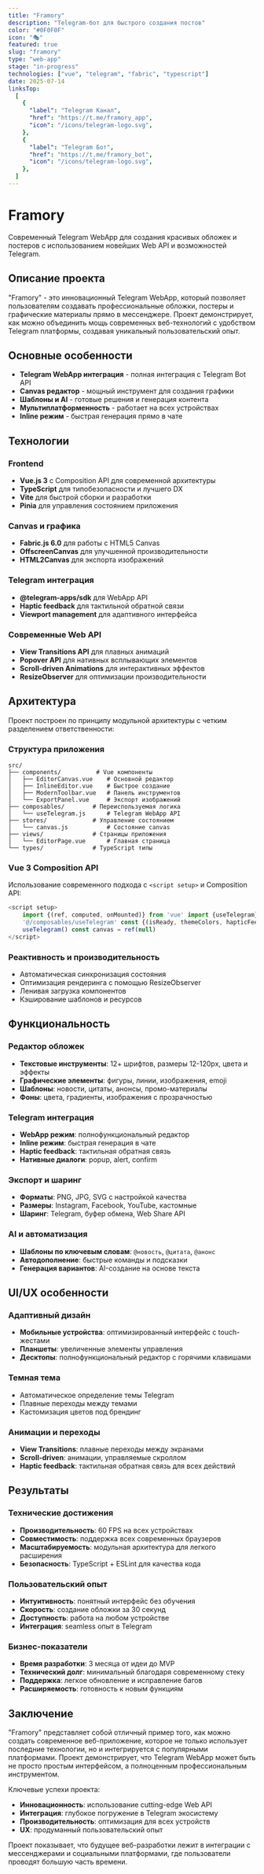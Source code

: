 ```yaml
---
title: "Framory"
description: "Telegram-бот для быстрого создания постов"
color: "#0F0F0F"
icon: "🎭"
featured: true
slug: "framory"
type: "web-app"
stage: "in-progress"
technologies: ["vue", "telegram", "fabric", "typescript"]
date: 2025-07-14
linksTop:
  [
    {
      "label": "Telegram Канал",
      "href": "https://t.me/framory_app",
      "icon": "/icons/telegram-logo.svg",
    },
    {
      "label": "Telegram Бот",
      "href": "https://t.me/framory_bot",
      "icon": "/icons/telegram-logo.svg",
    },
  ]
---
```


# Framory

Современный Telegram WebApp для создания красивых обложек и постеров с использованием новейших Web API и возможностей Telegram.

## Описание проекта

"Framory" - это инновационный Telegram WebApp, который позволяет пользователям создавать профессиональные обложки, постеры и графические материалы прямо в мессенджере. Проект демонстрирует, как можно объединить мощь современных веб-технологий с удобством Telegram платформы, создавая уникальный пользовательский опыт.

## Основные особенности

- **Telegram WebApp интеграция** - полная интеграция с Telegram Bot API
- **Canvas редактор** - мощный инструмент для создания графики
- **Шаблоны и AI** - готовые решения и генерация контента
- **Мультиплатформенность** - работает на всех устройствах
- **Inline режим** - быстрая генерация прямо в чате

## Технологии

### Frontend

- **Vue.js 3** с Composition API для современной архитектуры
- **TypeScript** для типобезопасности и лучшего DX
- **Vite** для быстрой сборки и разработки
- **Pinia** для управления состоянием приложения

### Canvas и графика

- **Fabric.js 6.0** для работы с HTML5 Canvas
- **OffscreenCanvas** для улучшенной производительности
- **HTML2Canvas** для экспорта изображений

### Telegram интеграция

- **@telegram-apps/sdk** для WebApp API
- **Haptic feedback** для тактильной обратной связи
- **Viewport management** для адаптивного интерфейса

### Современные Web API

- **View Transitions API** для плавных анимаций
- **Popover API** для нативных всплывающих элементов
- **Scroll-driven Animations** для интерактивных эффектов
- **ResizeObserver** для оптимизации производительности

## Архитектура

Проект построен по принципу модульной архитектуры с четким разделением ответственности:

### Структура приложения

```
src/
├── components/          # Vue компоненты
│   ├── EditorCanvas.vue    # Основной редактор
│   ├── InlineEditor.vue    # Быстрое создание
│   ├── ModernToolbar.vue   # Панель инструментов
│   └── ExportPanel.vue     # Экспорт изображений
├── composables/        # Переиспользуемая логика
│   └── useTelegram.js      # Telegram WebApp API
├── stores/             # Управление состоянием
│   └── canvas.js           # Состояние canvas
├── views/              # Страницы приложения
│   └── EditorPage.vue      # Главная страница
└── types/              # TypeScript типы
```

### Vue 3 Composition API

Использование современного подхода с `<script setup>` и Composition API:

```javascript
<script setup>
	import {(ref, computed, onMounted)} from 'vue' import {useTelegram} from
	'@/composables/useTelegram' const {(isReady, themeColors, hapticFeedback)} =
	useTelegram() const canvas = ref(null)
</script>
```

### Реактивность и производительность

- Автоматическая синхронизация состояния
- Оптимизация рендеринга с помощью ResizeObserver
- Ленивая загрузка компонентов
- Кэширование шаблонов и ресурсов

## Функциональность

### Редактор обложек

- **Текстовые инструменты**: 12+ шрифтов, размеры 12-120px, цвета и эффекты
- **Графические элементы**: фигуры, линии, изображения, emoji
- **Шаблоны**: новости, цитаты, анонсы, промо-материалы
- **Фоны**: цвета, градиенты, изображения с прозрачностью

### Telegram интеграция

- **WebApp режим**: полнофункциональный редактор
- **Inline режим**: быстрая генерация в чате
- **Haptic feedback**: тактильная обратная связь
- **Нативные диалоги**: popup, alert, confirm

### Экспорт и шаринг

- **Форматы**: PNG, JPG, SVG с настройкой качества
- **Размеры**: Instagram, Facebook, YouTube, кастомные
- **Шаринг**: Telegram, буфер обмена, Web Share API

### AI и автоматизация

- **Шаблоны по ключевым словам**: `@новость`, `@цитата`, `@анонс`
- **Автодополнение**: быстрые команды и подсказки
- **Генерация вариантов**: AI-создание на основе текста

## UI/UX особенности

### Адаптивный дизайн

- **Мобильные устройства**: оптимизированный интерфейс с touch-жестами
- **Планшеты**: увеличенные элементы управления
- **Десктопы**: полнофункциональный редактор с горячими клавишами

### Темная тема

- Автоматическое определение темы Telegram
- Плавные переходы между темами
- Кастомизация цветов под брендинг

### Анимации и переходы

- **View Transitions**: плавные переходы между экранами
- **Scroll-driven**: анимации, управляемые скроллом
- **Haptic feedback**: тактильная обратная связь для всех действий

## Результаты

### Технические достижения

- **Производительность**: 60 FPS на всех устройствах
- **Совместимость**: поддержка всех современных браузеров
- **Масштабируемость**: модульная архитектура для легкого расширения
- **Безопасность**: TypeScript + ESLint для качества кода

### Пользовательский опыт

- **Интуитивность**: понятный интерфейс без обучения
- **Скорость**: создание обложки за 30 секунд
- **Доступность**: работа на любом устройстве
- **Интеграция**: seamless опыт в Telegram

### Бизнес-показатели

- **Время разработки**: 3 месяца от идеи до MVP
- **Технический долг**: минимальный благодаря современному стеку
- **Поддержка**: легкое обновление и исправление багов
- **Расширяемость**: готовность к новым функциям

## Заключение

"Framory" представляет собой отличный пример того, как можно создать современное веб-приложение, которое не только использует последние технологии, но и интегрируется с популярными платформами. Проект демонстрирует, что Telegram WebApp может быть не просто простым интерфейсом, а полноценным профессиональным инструментом.

Ключевые успехи проекта:

- **Инновационность**: использование cutting-edge Web API
- **Интеграция**: глубокое погружение в Telegram экосистему
- **Производительность**: оптимизация для всех устройств
- **UX**: продуманный пользовательский опыт

Проект показывает, что будущее веб-разработки лежит в интеграции с мессенджерами и социальными платформами, где пользователи проводят большую часть времени.

